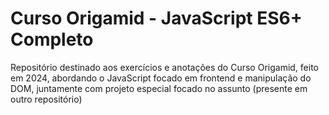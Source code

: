 # Curso Origamid - JavaScript ES6+ Completo

Repositório destinado aos exercícios e anotações do Curso Origamid, feito em 2024, abordando o JavaScript focado em frontend e manipulação do DOM, juntamente com projeto especial focado no assunto (presente em outro repositório)
